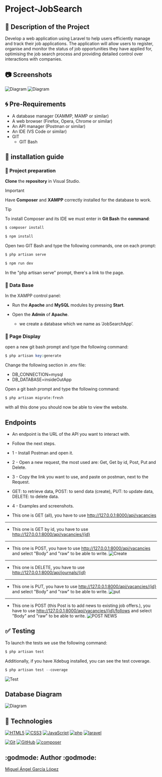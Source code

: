 # Project-JobSearch
## :book: Description of the Project
Develop a web application using Laravel to help users efficiently manage and track their job applications. The application will allow users to register, organise and monitor the status of job opportunities they have applied for, optimising the job search process and providing detailed control over interactions with companies.

## :camera: Screenshots
![Diagram](https://res.cloudinary.com/del1j3jge/image/upload/v1733904515/cct900ob3u2ktxqjuo7h.png)
![Diagram](https://res.cloudinary.com/del1j3jge/image/upload/v1733904515/phpvvsuqdlr5cntcis2z.png)

## :cyclone: Pre-Requirements

- A database manager (XAMMP, MAMP or similar)
- A web browser (Firefox, Opera, Chrome or similar)
- An API manager (Postman or similar)
- An IDE (VS Code or similar)
- GIT
  - GIT Bash

## :wrench: installation guide
### :open_file_folder: Project preparation
**Clone** the **repository** in Visual Studio.
> [!IMPORTANT]
> Have **Composer** and **XAMPP** correctly installed for the database to work.

> [!TIP]
> To install Composer and its IDE we must enter in **Git Bash** the **command**:
```php
$ composer install
```
```php
$ npm install
```
Open two GIT Bash and type the following commands, one on each prompt:
```php
$ php artisan serve
```
```php
$ npm run dev
```
In the "php artisan serve" prompt, there's a link to the page.

### :open_file_folder: Data Base

 In the XAMPP control panel: 

- Run the **Apache** and **MySQL** modules by pressing **Start**. 

- Open the **Admin** of **Apache**.
  - we create a database which we name as ‘JobSearchApp’.

### :open_file_folder: Page Display
open a new git bash prompt and type the following command:
```php
$ php artisan key:generate
```
Change the following section in .env file:
- DB_CONNECTION=mysql
- DB_DATABASE=insideOutApp

Open a git bash prompt and type the following command:
```php
$ php artisan migrate:fresh
```
with all this done you should now be able to view the website.

## Endpoints
- An endpoint is the URL of the API you want to interact with.
- Follow the next steps.
- 1 - Install Postman and open it.
- 2 - Open a new request, the most used are: Get, Get by id, Post, Put and Delete.
- 3 - Copy the link you want to use, and paste on postman, next to the Request.
-   GET: to retrieve data, POST: to send data (create), PUT: to update data, DELETE: to delete data.
- 4 - Examples and screenshots.

- This one is GET (all), you have to use http://127.0.0.1:8000/api/vacancies
---
- This one is GET by id, you have to use http://127.0.0.1:8000/api/vacancies/{id}
---
- This one is POST, you have to use http://127.0.0.1:8000/api/vacancies and select "Body" and "raw" to be able to write.
![Create](https://res.cloudinary.com/del1j3jge/image/upload/v1733825559/ach0r79w74fufe261pxr.png)
---
- This one is DELETE, you have to use http://127.0.0.1:8000/api/journals/{id}
---
- This one is PUT, you have to use http://127.0.0.1:8000/api/vacancies/{id} and select "Body" and "raw" to be able to write.
![put](https://res.cloudinary.com/del1j3jge/image/upload/v1733825741/kcwv0enic1pdkeb3r2bt.png)
---
- This one is POST (this Post is to add news to existing job offers.), you have to use http://127.0.0.1:8000/api/vacancies/{id}/follows and select "Body" and "raw" to be able to write.
![POST NEWS](https://res.cloudinary.com/del1j3jge/image/upload/v1733826634/udaqlcvgtpcotx2ickmw.png)

## :white_check_mark: Testing
To launch the tests we use the following command:
```php
$ php artisan test
```
Additionally, if you have Xdebug installed, you can see the test coverage.
```php
$ php artisan test --coverage
```
![Test](https://res.cloudinary.com/del1j3jge/image/upload/v1733904515/vzccinx7tcbxnxbir727.png)

## Database Diagram
![Diagram](https://res.cloudinary.com/del1j3jge/image/upload/v1733824167/jcvo4elntk5i86hw6ogp.png)

## :notebook_with_decorative_cover: Technologies
<a href='https://github.com/shivamkapasia0' target="_blank"><img alt='HTML5' src='https://img.shields.io/badge/HTML5-100000?style=for-the-badge&logo=HTML5&logoColor=white&labelColor=E34F26&color=E34F26'/></a>
<a href='https://github.com/shivamkapasia0' target="_blank"><img alt='CSS3' src='https://img.shields.io/badge/CSS3-100000?style=for-the-badge&logo=CSS3&logoColor=white&labelColor=1572B6&color=1572B6'/></a>
<a href='https://github.com/shivamkapasia0' target="_blank"><img alt='JavaScript' src='https://img.shields.io/badge/JavaScript-100000?style=for-the-badge&logo=JavaScript&logoColor=white&labelColor=F7DF1E&color=F7DF1E'/></a>
<a href='https://github.com/shivamkapasia0' target="_blank"><img alt='php' src='https://img.shields.io/badge/PHP-100000?style=for-the-badge&logo=php&logoColor=white&labelColor=777BB4&color=777BB4'/></a>
<a href='https://github.com/shivamkapasia0' target="_blank"><img alt='laravel' src='https://img.shields.io/badge/Laravel-100000?style=for-the-badge&logo=laravel&logoColor=white&labelColor=FF2D20&color=FF2D20'/></a>

<a href='https://github.com/shivamkapasia0' target="_blank"><img alt='Git' src='https://img.shields.io/badge/Git-100000?style=for-the-badge&logo=Git&logoColor=white&labelColor=F05032&color=F05032'/></a>
<a href='https://github.com/shivamkapasia0' target="_blank"><img alt='GitHub' src='https://img.shields.io/badge/GitHub-100000?style=for-the-badge&logo=GitHub&logoColor=white&labelColor=181717&color=181717'/></a>
<a href='https://github.com/shivamkapasia0' target="_blank"><img alt='composer' src='https://img.shields.io/badge/Composer-100000?style=for-the-badge&logo=composer&logoColor=white&labelColor=885630&color=885630'/></a>
    
## :godmode: Author :godmode:
[Miguel Ángel García López](https://github.com/Mangel111111111)
